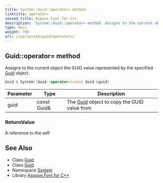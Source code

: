 ```yaml
---
title: System::Guid::operator= method
linktitle: operator=
second_title: Aspose.Font for C++
description: 'System::Guid::operator= method. Assigns to the current object the GUID value represented by the specified Guid object in C++.'
type: docs
weight: 700
url: /cpp/system/guid/operator=/
---
```

## Guid::operator= method


Assigns to the current object the GUID value represented by the specified [Guid](../) object.

```cpp
Guid & System::Guid::operator=(const Guid &guid)
```


| Parameter | Type | Description |
| --- | --- | --- |
| guid | const Guid\& | The [Guid](../) object to copy the GUID value from |

### ReturnValue

A reference to the self

## See Also

* Class [Guid](../)
* Class [Guid](../)
* Namespace [System](../../)
* Library [Aspose.Font for C++](../../../)
